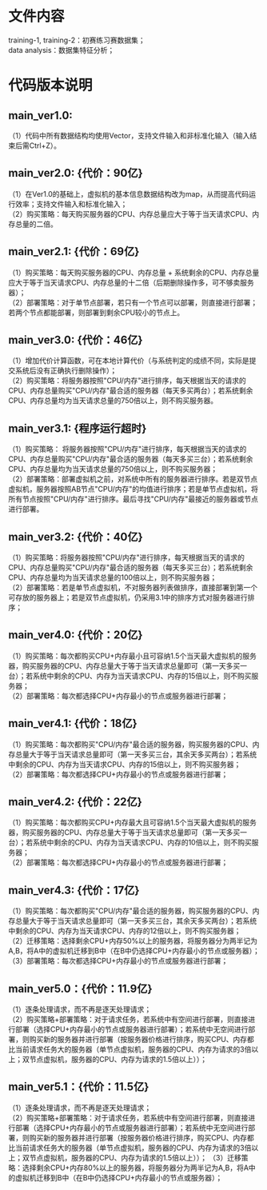# 文件内容
training-1, training-2：初赛练习赛数据集；  
data analysis：数据集特征分析；
# 代码版本说明
## main_ver1.0:
（1）代码中所有数据结构均使用Vector，支持文件输入和非标准化输入（输入结束后需Ctrl+Z）。
## main_ver2.0: {代价：90亿}
（1）在Ver1.0的基础上，虚拟机的基本信息数据结构改为map，从而提高代码运行效率；支持文件输入和标准化输入；  
（2）购买策略：每天购买服务器的CPU、内存总量应大于等于当天请求CPU、内存总量的二倍。    
## main_ver2.1: {代价：69亿}
（1）购买策略：每天购买服务器的CPU、内存总量 + 系统剩余的CPU、内存总量应大于等于当天请求CPU、内存总量的十二倍（后期删除操作多，可不够卖服务器）；      
（2）部署策略：对于单节点部署，若只有一个节点可以部署，则直接进行部署；若两个节点都能部署，则部署到剩余CPU较小的节点上。
## main_ver3.0: {代价：46亿}          
（1）增加代价计算函数，可在本地计算代价（与系统判定的成绩不同，实际是提交系统后没有正确执行删除操作）；    
（2）购买策略：将服务器按照"CPU/内存"进行排序，每天根据当天的请求的CPU、内存总量购买"CPU/内存"最合适的服务器（每天多买两台）；若系统剩余CPU、内存总量均为当天请求总量的750倍以上，则不购买服务器。    
## main_ver3.1: {程序运行超时}            
（1）购买策略： 将服务器按照"CPU/内存"进行排序，每天根据当天的请求的CPU、内存总量购买"CPU/内存"最合适的服务器（每天多买三台）；若系统剩余CPU、内存总量均为当天请求总量的750倍以上，则不购买服务器；   
（2）部署策略：部署虚拟机之前，对系统中所有的服务器进行排序。若是双节点虚拟机，服务器按照AB节点"CPU/内存"的均值进行排序；若是单节点虚拟机，将所有节点按照"CPU/内存"进行排序。最后寻找"CPU/内存"最接近的服务器或节点进行部署。  
## main_ver3.2: {代价：40亿}          
（1）购买策略：将服务器按照"CPU/内存"进行排序，每天根据当天的请求的CPU、内存总量购买"CPU/内存"最合适的服务器（每天多买三台）；若系统剩余CPU、内存总量均为当天请求总量的100倍以上，则不购买服务器；  
（2）部署策略：若是单节点虚拟机，不对服务器列表做排序，直接部署到第一个可存放的服务器上；若是双节点虚拟机，仍采用3.1中的排序方式对服务器进行排序；  
## main_ver4.0: {代价：20亿}
（1）购买策略：每次都购买CPU+内存最小且可容纳1.5个当天最大虚拟机的服务器，购买服务器的CPU、内存总量大于等于当天请求总量即可（第一天多买一台）；若系统中剩余的CPU、内存为当天请求CPU、内存的15倍以上，则不购买服务器；  
（2）部署策略：每次都选择CPU+内存最小的节点或服务器进行部署；  
## main_ver4.1: {代价：18亿}
（1）购买策略：每次都购买"CPU/内存"最合适的服务器，购买服务器的CPU、内存总量大于等于当天请求总量即可（第一天多买三台，其余天多买两台）；若系统中剩余的CPU、内存为当天请求CPU、内存的15倍以上，则不购买服务器；  
（2）部署策略：每次都选择CPU+内存最小的节点或服务器进行部署；  
## main_ver4.2: {代价：22亿}
（1）购买策略：每次都购买CPU+内存最大且可容纳1.5个当天最大虚拟机的服务器，购买服务器的CPU、内存总量大于等于当天请求总量即可（第一天多买一台）；若系统中剩余的CPU、内存为当天请求CPU、内存的10倍以上，则不购买服务器；  
（2）部署策略：每次都选择CPU+内存最小的节点或服务器进行部署；  
## main_ver4.3: {代价：17亿}
（1）购买策略：每次都购买"CPU/内存"最合适的服务器，购买服务器的CPU、内存总量大于等于当天请求总量即可（第一天多买三台，其余天多买两台）；若系统中剩余的CPU、内存为当天请求CPU、内存的12倍以上，则不购买服务器；    
（2）迁移策略：选择剩余CPU+内存50%以上的服务器，将服务器分为两半记为A,B，将A中的虚拟机迁移到B中（在B中仍选择CPU+内存最小的节点或服务器）；  
（3）部署策略：每次都选择CPU+内存最小的节点或服务器进行部署；  
## main_ver5.0：{代价：11.9亿}
（1）逐条处理请求，而不再是逐天处理请求；  
（2）购买策略+部署策略：对于请求任务，若系统中有空间进行部署，则直接进行部署（选择CPU+内存最小的节点或服务器进行部署）；若系统中无空间进行部署，则购买新的服务器并进行部署（按服务器价格进行排序，购买CPU、内存都比当前请求任务大的服务器（单节点虚拟机，服务器的CPU、内存为请求的3倍以上；双节点虚拟机，服务器的CPU、内存为请求的1.5倍以上））；  
## main_ver5.1：{代价：11.5亿}
（1）逐条处理请求，而不再是逐天处理请求；  
（2）购买策略+部署策略：对于请求任务，若系统中有空间进行部署，则直接进行部署（选择CPU+内存最小的节点或服务器进行部署）；若系统中无空间进行部署，则购买新的服务器并进行部署（按服务器价格进行排序，购买CPU、内存都比当前请求任务大的服务器（单节点虚拟机，服务器的CPU、内存为请求的3倍以上；双节点虚拟机，服务器的CPU、内存为请求的1.5倍以上））； 
（3）迁移策略：选择剩余CPU+内存80%以上的服务器，将服务器分为两半记为A,B，将A中的虚拟机迁移到B中（在B中仍选择CPU+内存最小的节点或服务器）；









